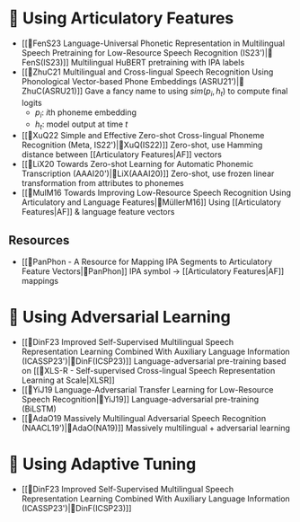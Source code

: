 # 🔬 Using Articulatory Features
- [[🔬FenS23 Language-Universal Phonetic Representation in Multilingual Speech Pretraining for Low-Resource Speech Recognition (IS23')|🔬FenS(IS23)]] Multilingual HuBERT pretraining with IPA labels
- [[🔬ZhuC21 Multilingual and Cross-lingual Speech Recognition Using Phonological Vector-based Phone Embeddings (ASRU21')|🔬ZhuC(ASRU21)]] Gave a fancy name to using $sim(p_i, h_t)$ to compute final logits
	- $p_i$: $i$th phoneme embedding
	- $h_t$: model output at time $t$
- [[🔬XuQ22 Simple and Effective Zero-shot Cross-lingual Phoneme Recognition (Meta, IS22')|🔬XuQ(IS22)]] Zero-shot, use Hamming distance between [[Articulatory Features|AF]] vectors
- [[🔬LiX20 Towards Zero-shot Learning for Automatic Phonemic Transcription (AAAI20')|🔬LiX(AAAI20)]] Zero-shot, use frozen linear transformation from attributes to phonemes
- [[🔬MulM16 Towards Improving Low-Resource Speech Recognition Using Articulatory and Language Features|🔬MüllerM16]] Using [[Articulatory Features|AF]] & language feature vectors

## Resources
- [[🔬PanPhon - A Resource for Mapping IPA Segments to Articulatory Feature Vectors|🔬PanPhon]] IPA symbol -> [[Articulatory Features|AF]] mappings

# 🔬 Using Adversarial Learning
- [[🔬DinF23 Improved Self-Supervised Multilingual Speech Representation Learning Combined With Auxiliary Language Information (ICASSP23')|🔬DinF(ICSP23)]] Language-adversarial pre-training based on [[🔬XLS-R - Self-supervised Cross-lingual Speech Representation Learning at Scale|XLSR]]
- [[🔬YiJ19 Language-Adversarial Transfer Learning for Low-Resource Speech Recognition|🔬YiJ19]] Language-adversarial pre-training (BiLSTM)
- [[🔬AdaO19 Massively Multilingual Adversarial Speech Recognition (NAACL19')|🔬AdaO(NA19)]] Massively multilingual + adversarial learning

# 🔬 Using Adaptive Tuning
- [[🔬DinF23 Improved Self-Supervised Multilingual Speech Representation Learning Combined With Auxiliary Language Information (ICASSP23')|🔬DinF(ICSP23)]]